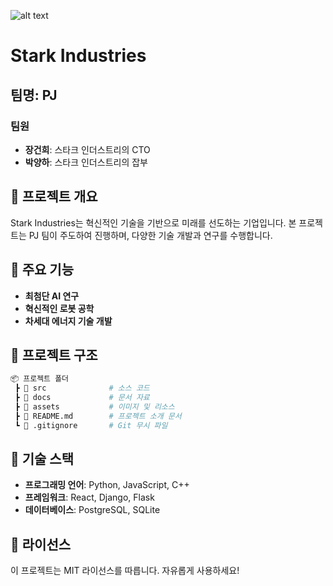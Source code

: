 ![alt text](image.png)


# Stark Industries

## 팀명: PJ

### 팀원

- **장건희**: 스타크 인더스트리의 CTO
- **박양하**: 스타크 인더스트리의 잡부

## 📌 프로젝트 개요

Stark Industries는 혁신적인 기술을 기반으로 미래를 선도하는 기업입니다. 본 프로젝트는 PJ 팀이 주도하여 진행하며, 다양한 기술 개발과 연구를 수행합니다.

## 🚀 주요 기능

- **최첨단 AI 연구**
- **혁신적인 로봇 공학**
- **차세대 에너지 기술 개발**

## 📂 프로젝트 구조

```bash
📦 프로젝트 폴더
 ┣ 📂 src              # 소스 코드
 ┣ 📂 docs             # 문서 자료
 ┣ 📂 assets           # 이미지 및 리소스
 ┣ 📜 README.md        # 프로젝트 소개 문서
 ┗ 📜 .gitignore       # Git 무시 파일
```

## 🔧 기술 스택

- **프로그래밍 언어**: Python, JavaScript, C++
- **프레임워크**: React, Django, Flask
- **데이터베이스**: PostgreSQL, SQLite

## 📄 라이선스

이 프로젝트는 MIT 라이선스를 따릅니다. 자유롭게 사용하세요!



